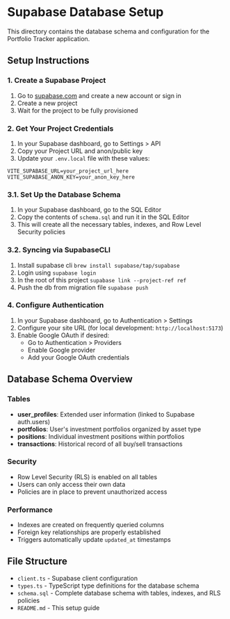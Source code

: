 # Supabase Database Setup

This directory contains the database schema and configuration for the Portfolio Tracker application.

## Setup Instructions

### 1. Create a Supabase Project

1. Go to [supabase.com](https://supabase.com) and create a new account or sign in
2. Create a new project
3. Wait for the project to be fully provisioned

### 2. Get Your Project Credentials

1. In your Supabase dashboard, go to Settings > API
2. Copy your Project URL and anon/public key
3. Update your `.env.local` file with these values:

```env
VITE_SUPABASE_URL=your_project_url_here
VITE_SUPABASE_ANON_KEY=your_anon_key_here
```

### 3.1. Set Up the Database Schema

1. In your Supabase dashboard, go to the SQL Editor
2. Copy the contents of `schema.sql` and run it in the SQL Editor
3. This will create all the necessary tables, indexes, and Row Level Security policies

### 3.2. Syncing via SupabaseCLI

1. Install supabase cli `brew install supabase/tap/supabase`
2. Login using `supabase login`
3. In the root of this project `supabase link --project-ref ref`
4. Push the db from migration file `supabase push`

### 4. Configure Authentication

1. In your Supabase dashboard, go to Authentication > Settings
2. Configure your site URL (for local development: `http://localhost:5173`)
3. Enable Google OAuth if desired:
   - Go to Authentication > Providers
   - Enable Google provider
   - Add your Google OAuth credentials

## Database Schema Overview

### Tables

- **user_profiles**: Extended user information (linked to Supabase auth.users)
- **portfolios**: User's investment portfolios organized by asset type
- **positions**: Individual investment positions within portfolios
- **transactions**: Historical record of all buy/sell transactions

### Security

- Row Level Security (RLS) is enabled on all tables
- Users can only access their own data
- Policies are in place to prevent unauthorized access

### Performance

- Indexes are created on frequently queried columns
- Foreign key relationships are properly established
- Triggers automatically update `updated_at` timestamps

## File Structure

- `client.ts` - Supabase client configuration
- `types.ts` - TypeScript type definitions for the database schema
- `schema.sql` - Complete database schema with tables, indexes, and RLS policies
- `README.md` - This setup guide
